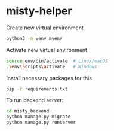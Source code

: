 # misty-helper

Create new virtual environment
```bash
python3 -m venv myenv
```

Activate new virtual environment
```bash
source env/bin/activate  # Linux/macOS
.\env\Scripts\activate   # Windows
```

Install necessary packages for this 
```bash
pip -r requirements.txt
```

To run backend server:
```bash
cd misty_backend
python manage.py migrate
python manage.py runserver
```
